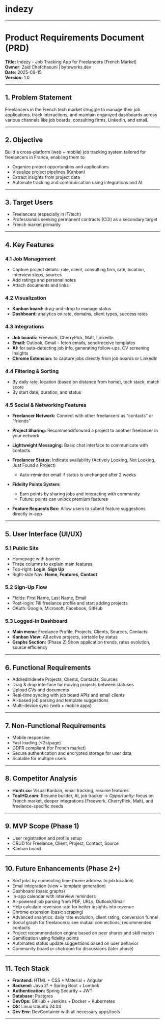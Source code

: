 # indezy

---

# **Product Requirements Document (PRD)**

**Title:** Indezy - Job Tracking App for Freelancers (French Market)  
**Owner:** Zaid Chefchaouni \| byteworks.dev  
**Date:** 2025-06-15  
**Version:** 1.0

---

## **1. Problem Statement**

Freelancers in the French tech market struggle to manage their job applications, track interactions, and maintain organized dashboards across various channels like job boards, consulting firms, LinkedIn, and email.

---

## **2. Objective**

Build a cross-platform (web + mobile) job tracking system tailored for freelancers in France, enabling them to:

* Organize project opportunities and applications
* Visualize project pipelines (Kanban)
* Extract insights from project data
* Automate tracking and communication using integrations and AI

---

## **3. Target Users**

* Freelancers (especially in IT/tech)
* Professionals seeking permanent contracts (CDI) as a secondary target
* French market primarily

---

## **4. Key Features**

### 4.1 Job Management

* Capture project details: role, client, consulting firm, rate, location, interview steps, sources
* Add ratings and personal notes
* Attach documents and links

### 4.2 Visualization

* **Kanban board:** drag-and-drop to manage status
* **Dashboard:** analytics on rate, domains, client types, success rates

### 4.3 Integrations

* **Job boards:** Freework, CherryPick, Malt, LinkedIn
* **Email:** Outlook, Gmail – fetch emails, send/receive templates
* **AI:** for auto-detecting job info, generating follow-ups, CV screening insights
* **Chrome Extension:** to capture jobs directly from job boards or LinkedIn

### 4.4 Filtering & Sorting

* By daily rate, location (based on distance from home), tech stack, match score
* By start date, duration, and status

### 4.5 Social & Networking Features

* **Freelancer Network:** Connect with other freelancers as “contacts” or “friends”
* **Project Sharing:** Recommend/forward a project to another freelancer in your network
* **Lightweight Messaging:** Basic chat interface to communicate with contacts
* **Freelancer Status:** Indicate availability (Actively Looking, Not Looking, Just Found a Project)

  * Auto-reminder email if status is unchanged after 2 weeks
* **Fidelity Points System:**

  * Earn points by sharing jobs and interacting with community
  * Future: points can unlock premium features
* **Feature Requests Box:** Allow users to submit feature suggestions directly in-app

---

## **5. User Interface (UI/UX)**

### 5.1 Public Site

* Homepage with banner
* Three columns to explain main features
* Top-right: **Login**, **Sign Up**
* Right-side Nav: **Home**, **Features**, **Contact**

### 5.2 Sign-Up Flow

* Fields: First Name, Last Name, Email
* Post-login: Fill freelance profile and start adding projects
* OAuth: Google, Microsoft, Facebook, GitHub

### 5.3 Logged-In Dashboard

* **Main menu:** Freelance Profile, Projects, Clients, Sources, Contacts
* **Kanban View:** All active projects, sortable by status
* **Graphs Section:** (Phase 2) Show application trends, rates evolution, source efficiency

---

## **6. Functional Requirements**

* Add/edit/delete Projects, Clients, Contacts, Sources
* Drag & drop interface for moving projects between statuses
* Upload CVs and documents
* Real-time syncing with job board APIs and email clients
* AI-based job parsing and template suggestions
* Multi-device sync (web + mobile apps)

---

## **7. Non-Functional Requirements**

* Mobile responsive
* Fast loading (<2s/page)
* GDPR compliant (for French market)
* Secure authentication and encrypted storage for user data
* Scalable for multiple users

---

## **8. Competitor Analysis**

* **Huntr.co:** Visual Kanban, email tracking, resume features
* **TealHQ.com:** Resume builder, AI, job tracker
  → *Opportunity:* focus on French market, deeper integrations (Freework, CherryPick, Malt), and freelance-specific needs

---

## **9. MVP Scope (Phase 1)**

* User registration and profile setup
* CRUD for Freelance, Client, Project, Contact, Source
* Kanban board

---

## **10. Future Enhancements (Phase 2+)**

* Sort jobs by commuting time (home address to job location)
* Email integration (view + template generation)
* Dashboard (basic graphs)
* In-app calendar with interview reminders
* AI-powered job parsing from PDF, URLs, Outlook/Gmail
* Help calculate reversion rate for better insights into revenue
* Chrome extension (basic scraping)
* Advanced analytics: daily rate evolution, client rating, conversion funnel
* Social graph for freelancers: see mutual connections, recommended contacts
* Project recommendation engine based on peer shares and skill match
* Gamification using fidelity points
* Automated status update suggestions based on user behavior
* Community board or chatroom for discussions (later phase)

---

## **11. Tech Stack**

* **Frontend:** HTML + CSS + Material + Angular
* **Backend:** Java 21 + Spring Boot + Lombok
* **Authentication:** Spring Security + JWT
* **Database:** Postgres
* **DevOps:** GitHub + Jenkins + Docker + Kubernetes
* **OS:** Linux Ubuntu 24.04
* **Dev Env:** DevContainer with all necessary apps/tools

---
